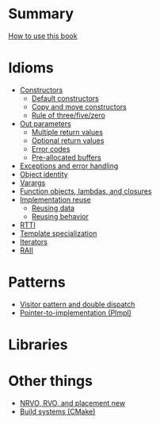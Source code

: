 # Summary

[How to use this book]()

# Idioms

- [Constructors]()
  - [Default constructors]()
  - [Copy and move constructors]()
  - [Rule of three/five/zero]()
- [Out parameters]()
  - [Multiple return values]()
  - [Optional return values]()
  - [Error codes]()
  - [Pre-allocated buffers]()
- [Exceptions and error handling]()
- [Object identity]()
- [Varargs]()
- [Function objects, lambdas, and closures]()
- [Implementation reuse]()
  - [Reusing data]()
  - [Reusing behavior]()
- [RTTI]()
- [Template specialization]()
- [Iterators]()
- [RAII]()

# Patterns

- [Visitor pattern and double dispatch]()
- [Pointer-to-implementation (PImpl)]()

# Libraries

# Other things

- [NRVO, RVO, and placement new]()
- [Build systems (CMake)]()

